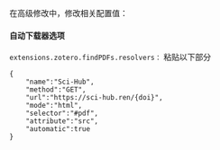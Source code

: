 在高级修改中，修改相关配置值：

#### 自动下载器选项

`extensions.zotero.findPDFs.resolvers：`
粘贴以下部分

```
{
    "name":"Sci-Hub",
    "method":"GET",
    "url":"https://sci-hub.ren/{doi}",
    "mode":"html",
    "selector":"#pdf",
    "attribute":"src",
    "automatic":true
}
```

